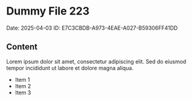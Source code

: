 # Dummy File 223

Date: 2025-04-03
ID: E7C3CBDB-A973-4EAE-A027-B59306FF41DD

## Content

Lorem ipsum dolor sit amet, consectetur adipiscing elit.
Sed do eiusmod tempor incididunt ut labore et dolore magna aliqua.

* Item 1
* Item 2
* Item 3

